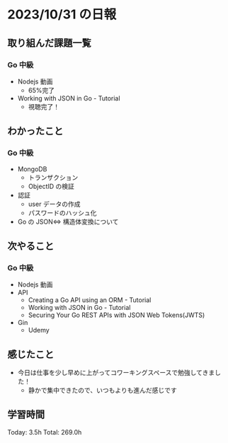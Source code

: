 # 2023/10/31 の日報

## 取り組んだ課題一覧

### Go 中級

- Nodejs 動画
  - 65%完了
- Working with JSON in Go - Tutorial
  - 視聴完了！

## わかったこと

### Go 中級

- MongoDB
  - トランザクション
  - ObjectID の検証
- 認証
  - user データの作成
  - パスワードのハッシュ化
- Go の JSON⇔ 構造体変換について

## 次やること

### Go 中級

- Nodejs 動画
- API
  - Creating a Go API using an ORM - Tutorial
  - Working with JSON in Go - Tutorial
  - Securing Your Go REST APIs with JSON Web Tokens(JWTS)
- Gin
  - Udemy

## 感じたこと

- 今日は仕事を少し早めに上がってコワーキングスペースで勉強してきました！
  - 静かで集中できたので、いつもよりも進んだ感じです

## 学習時間

Today: 3.5h
Total: 269.0h
